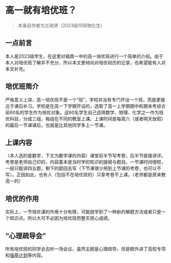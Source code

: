 # 高一就有培优班？

> 本条目作者为兰琦贤（2023级10班物化生）

## 一点前言

本人是2023级学生，在这里对福鼎一中的高一培优班进行一个简单的介绍。由于本人对培优班了解并不充分，所以本文更倾向对培优经历的记录，也希望能有人对本文补充。

## 培优班简介

严格意义上讲，高一培优班不是一个“班”，学校并没有专门开设一个班，而是更接近于课后补习。学校是在高一下学期开设的，选取了高一上学期期中和期末考综合前60名的学生作为培优对象。这60名学生自己选择数学、物理、化学之一作为培优科目，分成三组，每组在不同的教室上课。上课时间是每周六（或者明天放假）的最后一节课课后，也就是比其他同学多上一节课。

## 上课内容

（本人选的是数学，下文为数学课的内容）课堂前半节写考卷，后半节直接讲评。考卷是老师自己印的，内容基本是当时学的知识的提纲与题目。一节课时间很短，一般只能讲四五题，剩下的题回去写（下节课很少用到上节课的考卷，也可以不写）。正因如此，也有人（包括不在培优班的）只拿考卷不上课。（老师都是原来教高一的）

## 培优的作用

实际上，一节培优课的作用十分有限，可能就学到了一种新的解题方法或者只是一个知识点。所以大可不必因为培优班而整天担心成绩。

## “心理疏导会”

所有培优班的同学会去听一场会议，虽然主题是心理疏导，但是额外讲了高校专项和[强基计划](学习/我该报名强基计划吗？/README.md)等内容。
